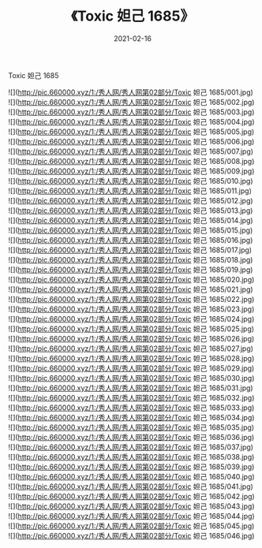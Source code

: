 ﻿---
layout: post
title:  《Toxic 妲己 1685》
date:   2021-02-16
img: http://pic.660000.xyz/1:/秀人网/秀人网第02部分/Toxic 妲己 1685/000.jpg
categories: [美女, 清纯, 唯美]
---

Toxic 妲己 1685

  ![](http://pic.660000.xyz/1:/秀人网/秀人网第02部分/Toxic 妲己 1685/001.jpg) <br> ![](http://pic.660000.xyz/1:/秀人网/秀人网第02部分/Toxic 妲己 1685/002.jpg) <br> ![](http://pic.660000.xyz/1:/秀人网/秀人网第02部分/Toxic 妲己 1685/003.jpg) <br> ![](http://pic.660000.xyz/1:/秀人网/秀人网第02部分/Toxic 妲己 1685/004.jpg) <br> ![](http://pic.660000.xyz/1:/秀人网/秀人网第02部分/Toxic 妲己 1685/005.jpg) <br> ![](http://pic.660000.xyz/1:/秀人网/秀人网第02部分/Toxic 妲己 1685/006.jpg) <br> ![](http://pic.660000.xyz/1:/秀人网/秀人网第02部分/Toxic 妲己 1685/007.jpg) <br> ![](http://pic.660000.xyz/1:/秀人网/秀人网第02部分/Toxic 妲己 1685/008.jpg) <br> ![](http://pic.660000.xyz/1:/秀人网/秀人网第02部分/Toxic 妲己 1685/009.jpg) <br> ![](http://pic.660000.xyz/1:/秀人网/秀人网第02部分/Toxic 妲己 1685/010.jpg) <br> ![](http://pic.660000.xyz/1:/秀人网/秀人网第02部分/Toxic 妲己 1685/011.jpg) <br> ![](http://pic.660000.xyz/1:/秀人网/秀人网第02部分/Toxic 妲己 1685/012.jpg) <br> ![](http://pic.660000.xyz/1:/秀人网/秀人网第02部分/Toxic 妲己 1685/013.jpg) <br> ![](http://pic.660000.xyz/1:/秀人网/秀人网第02部分/Toxic 妲己 1685/014.jpg) <br> ![](http://pic.660000.xyz/1:/秀人网/秀人网第02部分/Toxic 妲己 1685/015.jpg) <br> ![](http://pic.660000.xyz/1:/秀人网/秀人网第02部分/Toxic 妲己 1685/016.jpg) <br> ![](http://pic.660000.xyz/1:/秀人网/秀人网第02部分/Toxic 妲己 1685/017.jpg) <br> ![](http://pic.660000.xyz/1:/秀人网/秀人网第02部分/Toxic 妲己 1685/018.jpg) <br> ![](http://pic.660000.xyz/1:/秀人网/秀人网第02部分/Toxic 妲己 1685/019.jpg) <br> ![](http://pic.660000.xyz/1:/秀人网/秀人网第02部分/Toxic 妲己 1685/020.jpg) <br> ![](http://pic.660000.xyz/1:/秀人网/秀人网第02部分/Toxic 妲己 1685/021.jpg) <br> ![](http://pic.660000.xyz/1:/秀人网/秀人网第02部分/Toxic 妲己 1685/022.jpg) <br> ![](http://pic.660000.xyz/1:/秀人网/秀人网第02部分/Toxic 妲己 1685/023.jpg) <br> ![](http://pic.660000.xyz/1:/秀人网/秀人网第02部分/Toxic 妲己 1685/024.jpg) <br> ![](http://pic.660000.xyz/1:/秀人网/秀人网第02部分/Toxic 妲己 1685/025.jpg) <br> ![](http://pic.660000.xyz/1:/秀人网/秀人网第02部分/Toxic 妲己 1685/026.jpg) <br> ![](http://pic.660000.xyz/1:/秀人网/秀人网第02部分/Toxic 妲己 1685/027.jpg) <br> ![](http://pic.660000.xyz/1:/秀人网/秀人网第02部分/Toxic 妲己 1685/028.jpg) <br> ![](http://pic.660000.xyz/1:/秀人网/秀人网第02部分/Toxic 妲己 1685/029.jpg) <br> ![](http://pic.660000.xyz/1:/秀人网/秀人网第02部分/Toxic 妲己 1685/030.jpg) <br> ![](http://pic.660000.xyz/1:/秀人网/秀人网第02部分/Toxic 妲己 1685/031.jpg) <br> ![](http://pic.660000.xyz/1:/秀人网/秀人网第02部分/Toxic 妲己 1685/032.jpg) <br> ![](http://pic.660000.xyz/1:/秀人网/秀人网第02部分/Toxic 妲己 1685/033.jpg) <br> ![](http://pic.660000.xyz/1:/秀人网/秀人网第02部分/Toxic 妲己 1685/034.jpg) <br> ![](http://pic.660000.xyz/1:/秀人网/秀人网第02部分/Toxic 妲己 1685/035.jpg) <br> ![](http://pic.660000.xyz/1:/秀人网/秀人网第02部分/Toxic 妲己 1685/036.jpg) <br> ![](http://pic.660000.xyz/1:/秀人网/秀人网第02部分/Toxic 妲己 1685/037.jpg) <br> ![](http://pic.660000.xyz/1:/秀人网/秀人网第02部分/Toxic 妲己 1685/038.jpg) <br> ![](http://pic.660000.xyz/1:/秀人网/秀人网第02部分/Toxic 妲己 1685/039.jpg) <br> ![](http://pic.660000.xyz/1:/秀人网/秀人网第02部分/Toxic 妲己 1685/040.jpg) <br> ![](http://pic.660000.xyz/1:/秀人网/秀人网第02部分/Toxic 妲己 1685/041.jpg) <br> ![](http://pic.660000.xyz/1:/秀人网/秀人网第02部分/Toxic 妲己 1685/042.jpg) <br> ![](http://pic.660000.xyz/1:/秀人网/秀人网第02部分/Toxic 妲己 1685/043.jpg) <br> ![](http://pic.660000.xyz/1:/秀人网/秀人网第02部分/Toxic 妲己 1685/044.jpg) <br> ![](http://pic.660000.xyz/1:/秀人网/秀人网第02部分/Toxic 妲己 1685/045.jpg) <br> ![](http://pic.660000.xyz/1:/秀人网/秀人网第02部分/Toxic 妲己 1685/046.jpg) <br>